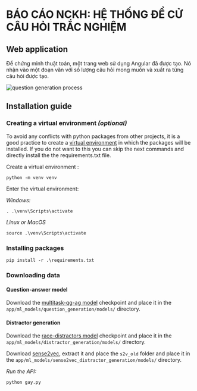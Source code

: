 # BÁO CÁO NCKH: HỆ THỐNG ĐỀ CỬ CÂU HỎI TRẮC NGHIỆM

## Web application
Để chứng minh thuật toán, một trang web sử dụng Angular đã được tạo. Nó nhận vào một đoạn văn với số lượng câu hỏi mong muốn và xuất ra từng câu hỏi được tạo.


![question generation process](https://i.ibb.co/WFJjCgH/1-edited-fullscreen.png "Web application ")

## Installation guide

### Creating a virtual environment *(optional)*
To avoid any conflicts with python packages from other projects, it is a good practice to create a [virtual environment](https://docs.python.org/3/library/venv.html) in which the packages will be installed. If you do not want to this you can skip the next commands and directly install the the requirements.txt file. 

Create a virtual environment :

    python -m venv venv

Enter the virtual environment:

*Windows:*

    . .\venv\Scripts\activate

*Linux or MacOS*

    source .\venv\Scripts\activate

### Installing packages

    pip install -r .\requirements.txt 

### Downloading data

#### Question-answer model
Download the [multitask-qg-ag model](https://drive.google.com/file/d/1-vqF9olcYOT1hk4HgNSYEdRORq-OD5CF/view?usp=sharing) checkpoint and place it in the  `app/ml_models/question_generation/models/` directory.

#### Distractor generation 
Download the [race-distractors model](https://drive.google.com/file/d/1jKdcbc_cPkOnjhDoX4jMjljMkboF-5Jv/view?usp=sharing) checkpoint and place it in the  `app/ml_models/distractor_generation/models/` directory.

Download [sense2vec](https://github.com/explosion/sense2vec/releases/download/v1.0.0/s2v_reddit_2015_md.tar.gz), extract it and place the `s2v_old`  folder  and place it in the `app/ml_models/sense2vec_distractor_generation/models/` directory.

*Run the API:*

    python gay.py

